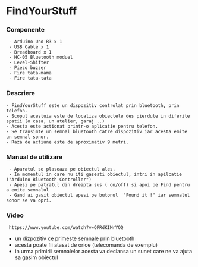 # FindYourStuff

### Componente

     - Arduino Uno R3 x 1
     - USB Cable x 1
     - Breadboard x 1
     - HC-05 Bluetooth moduel
     - Level-Shifter
     - Piezo buzzer
     - Fire tata-mama
     - Fire tata-tata


### Descriere
    
    - FindYourStuff este un dispozitiv controlat prin bluetooth, prin telefon.
    - Scopul acestuia este de localiza obiectele des pierdute in diferite spatii (o casa, un atelier, garaj ..)
    - Acesta este actionat printr-o aplicatie pentru telefon.
    - Se transimte un semnal bluetooth catre dispozitiv iar acesta emite un semnal sonor.
    - Raza de actiune este de aproximativ 9 metri.
    
    

### Manual de utilizare
     
     - Aparatul se plaseaza pe obiectul ales.
     - In momentul in care nu iti gasesti obiectul, intri in apilcatie ("Arduino Bluetooth Controller")
     - Apesi pe patratul din dreapta sus ( on/off) si apoi pe Find pentru a emite semnalul
     - Gand ai gasit obiectul apesi pe butonul  "Found it !" iar semnalul sonor se va opri.
     

### Video

     https://www.youtube.com/watch?v=OPRdKIMrYOQ




















- un dizpozitiv ce primeste semnale prin bluetooth
- acesta poate fii atasat de orice (telecomanda de exemplu)
- in urma primirii semnalelor acesta va declansa un sunet care ne va ajuta sa gasim obiectul
